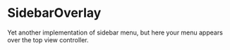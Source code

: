 # SidebarOverlay
Yet another implementation of sidebar menu, but here your menu appears over the top view controller.

